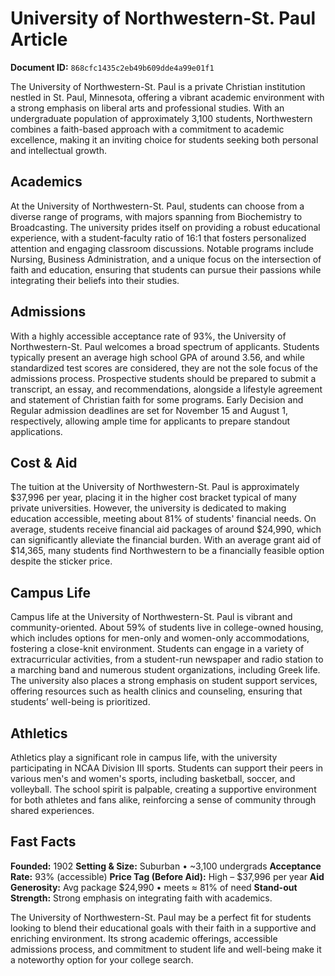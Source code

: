 # University of Northwestern-St. Paul Article

**Document ID:** `868cfc1435c2eb49b609dde4a99e01f1`

The University of Northwestern-St. Paul is a private Christian institution nestled in St. Paul, Minnesota, offering a vibrant academic environment with a strong emphasis on liberal arts and professional studies. With an undergraduate population of approximately 3,100 students, Northwestern combines a faith-based approach with a commitment to academic excellence, making it an inviting choice for students seeking both personal and intellectual growth.

## Academics
At the University of Northwestern-St. Paul, students can choose from a diverse range of programs, with majors spanning from Biochemistry to Broadcasting. The university prides itself on providing a robust educational experience, with a student-faculty ratio of 16:1 that fosters personalized attention and engaging classroom discussions. Notable programs include Nursing, Business Administration, and a unique focus on the intersection of faith and education, ensuring that students can pursue their passions while integrating their beliefs into their studies.

## Admissions
With a highly accessible acceptance rate of 93%, the University of Northwestern-St. Paul welcomes a broad spectrum of applicants. Students typically present an average high school GPA of around 3.56, and while standardized test scores are considered, they are not the sole focus of the admissions process. Prospective students should be prepared to submit a transcript, an essay, and recommendations, alongside a lifestyle agreement and statement of Christian faith for some programs. Early Decision and Regular admission deadlines are set for November 15 and August 1, respectively, allowing ample time for applicants to prepare standout applications.

## Cost & Aid
The tuition at the University of Northwestern-St. Paul is approximately $37,996 per year, placing it in the higher cost bracket typical of many private universities. However, the university is dedicated to making education accessible, meeting about 81% of students' financial needs. On average, students receive financial aid packages of around $24,990, which can significantly alleviate the financial burden. With an average grant aid of $14,365, many students find Northwestern to be a financially feasible option despite the sticker price.

## Campus Life
Campus life at the University of Northwestern-St. Paul is vibrant and community-oriented. About 59% of students live in college-owned housing, which includes options for men-only and women-only accommodations, fostering a close-knit environment. Students can engage in a variety of extracurricular activities, from a student-run newspaper and radio station to a marching band and numerous student organizations, including Greek life. The university also places a strong emphasis on student support services, offering resources such as health clinics and counseling, ensuring that students’ well-being is prioritized.

## Athletics
Athletics play a significant role in campus life, with the university participating in NCAA Division III sports. Students can support their peers in various men's and women's sports, including basketball, soccer, and volleyball. The school spirit is palpable, creating a supportive environment for both athletes and fans alike, reinforcing a sense of community through shared experiences.

## Fast Facts
**Founded:** 1902
**Setting & Size:** Suburban • ~3,100 undergrads
**Acceptance Rate:** 93% (accessible)
**Price Tag (Before Aid):** High – $37,996 per year
**Aid Generosity:** Avg package $24,990 • meets ≈ 81% of need
**Stand-out Strength:** Strong emphasis on integrating faith with academics.

The University of Northwestern-St. Paul may be a perfect fit for students looking to blend their educational goals with their faith in a supportive and enriching environment. Its strong academic offerings, accessible admissions process, and commitment to student life and well-being make it a noteworthy option for your college search.

